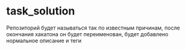 # task_solution
Репозиторий будет называться так по известным причинам, после окончания хакатона он будет переименован, будет добавлено нормальное описание и теги
